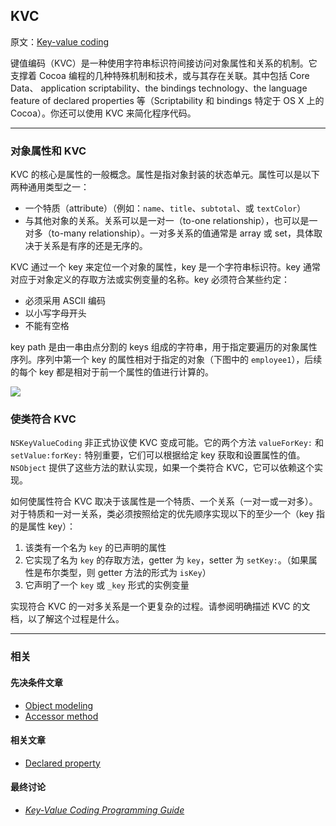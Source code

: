 ## KVC

原文：[Key-value coding](https://developer.apple.com/library/archive/documentation/General/Conceptual/DevPedia-CocoaCore/KeyValueCoding.html#//apple_ref/doc/uid/TP40008195-CH25-SW1)

键值编码（KVC）是一种使用字符串标识符间接访问对象属性和关系的机制。它支撑着 Cocoa 编程的几种特殊机制和技术，或与其存在关联。其中包括 Core Data、 application scriptability、the bindings technology、the language feature of declared properties 等（Scriptability 和 bindings 特定于 OS X 上的 Cocoa）。你还可以使用 KVC 来简化程序代码。

---

### 对象属性和 KVC

KVC 的核心是属性的一般概念。属性是指对象封装的状态单元。属性可以是以下两种通用类型之一：

* 一个特质（attribute）（例如：`name`、`title`、`subtotal`、或 `textColor`）
* 与其他对象的关系。关系可以是一对一（to-one relationship），也可以是一对多（to-many relationship）。一对多关系的值通常是 array 或 set，具体取决于关系是有序的还是无序的。

KVC 通过一个 key 来定位一个对象的属性，key 是一个字符串标识符。key 通常对应于对象定义的存取方法或实例变量的名称。key 必须符合某些约定：

*  必须采用 ASCII 编码
* 以小写字母开头
* 不能有空格

key path 是由一串由点分割的 keys 组成的字符串，用于指定要遍历的对象属性序列。序列中第一个 key 的属性相对于指定的对象（下图中的 `employee1`），后续的每个 key 都是相对于前一个属性的值进行计算的。

![](https://gitee.com/junteng/images/raw/master/img/20220109005854.png)

### 使类符合 KVC

`NSKeyValueCoding` 非正式协议使 KVC 变成可能。它的两个方法 `valueForKey:` 和 `setValue:forKey:` 特别重要，它们可以根据给定 key 获取和设置属性的值。`NSObject` 提供了这些方法的默认实现，如果一个类符合 KVC，它可以依赖这个实现。

如何使属性符合 KVC 取决于该属性是一个特质、一个关系（一对一或一对多）。对于特质和一对一关系，类必须按照给定的优先顺序实现以下的至少一个（key 指的是属性 key）：

1. 该类有一个名为 `key` 的已声明的属性
2. 它实现了名为 `key` 的存取方法，getter 为 `key`，setter 为 `setKey:`。（如果属性是布尔类型，则 getter 方法的形式为 `isKey`）
3. 它声明了一个 `key` 或 `_key` 形式的实例变量

实现符合 KVC 的一对多关系是一个更复杂的过程。请参阅明确描述 KVC 的文档，以了解这个过程是什么。

---

### 相关

#### 先决条件文章

* [Object modeling](https://developer.apple.com/library/archive/documentation/General/Conceptual/DevPedia-CocoaCore/ObjectModeling.html#//apple_ref/doc/uid/TP40008195-CH41-SW1)
* [Accessor method](https://developer.apple.com/library/archive/documentation/General/Conceptual/DevPedia-CocoaCore/AccessorMethod.html#//apple_ref/doc/uid/TP40008195-CH2-SW1)

#### 相关文章

- [Declared property](https://developer.apple.com/library/archive/documentation/General/Conceptual/DevPedia-CocoaCore/DeclaredProperty.html#//apple_ref/doc/uid/TP40008195-CH13-SW1)

#### 最终讨论

* *[Key-Value Coding Programming Guide](https://developer.apple.com/library/archive/documentation/Cocoa/Conceptual/KeyValueCoding/index.html#//apple_ref/doc/uid/10000107i)*



 